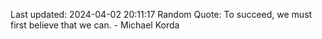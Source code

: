 Last updated: 2024-04-02 20:11:17
Random Quote: To succeed, we must first believe that we can. - Michael Korda